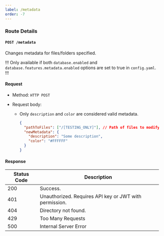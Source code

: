 ```yaml
---
label: /metadata
order: -7
---
```


### Route Details

#### ```POST /metadata```

Changes metadata for files/folders specified.

!!!
Only available if both `database.enabled` and `database.features.metadata.enabled` options are set to true in `config.yaml`.
!!!

#### Request

- Method: `HTTP POST`

- Request body: 

  - Only `description` and `color` are considered valid metadata.

    ```json
    {
      "pathToFiles": ["/[TESTING_ONLY]"], // Path of files to modify metadata of
      "newMetadata": {
        "description": "Some description",
        "color": "#FFFFFF"
      }
    }
    ```

#### Response

| Status Code | Description                                            |
| ----------- | ------------------------------------------------------ |
| 200         | Success.                                               |
| 401         | Unauthorized. Requires API key or JWT with permission. |
| 404         | Directory not found.                                   |
| 429         | Too Many Requests                                      |
| 500         | Internal Server Error                                  |